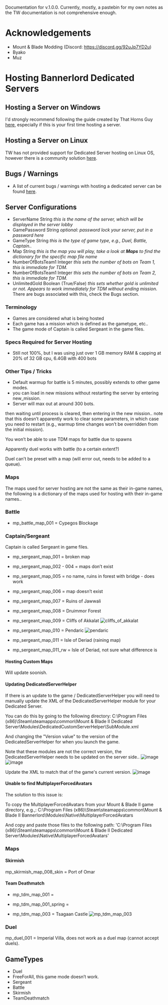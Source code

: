 Documentation for v.1.0.0. Currently, mostly, a pastebin for my own notes as the TW documentation is not comprehensive enough. 

# Acknowledgements 
- Mount & Blade Modding (Discord: https://discord.gg/92uJp7YD2u) 
- Byako 
- Muz 

# Hosting Bannerlord Dedicated Servers

## Hosting a Server on Windows 
I'd strongly recommend following the guide created by That Horns Guy [here](https://youtu.be/9Hvuz12Bfzg), especially if this is your first time hosting a server. 

## Hosting a Server on Linux 
TW has not provided support for Dedicated Server hosting on Linux OS, however there is a community solution [here](https://forums.taleworlds.com/index.php?threads/guide-dedicated-server-on-linux.454799/).

## Bugs / Warnings
- A list of current bugs / warnings with hosting a dedicated server can be found [here](https://forums.taleworlds.com/index.php?threads/hosting-a-dedicated-server-back-end-problems.454786).

## Server Configurations
-   ServerName String *this is the name of the server, which will be
    displayed in the server lobby*
-   GamePassword String *optional: password lock your server, put in a
    password here*
-   GameType String *this is the type of game type, e.g., Duel, Battle,
    Captain..*
-   Map String *this is the map you will play, take a look at*
    ***Maps*** *to find the dictionary for the specific map file name*
-   NumberOfBotsTeam1 Integer *this sets the number of bots on Team 1,
    this is immediate for TDM.*
-   NumberOfBotsTeam1 Integer *this sets the number of bots on Team 2,
    this is immediate for TDM.*
-   UnlimitedGold Boolean (True/False) *this sets whether gold is
    unlimited or not. Appears to work immediately for TDM without ending
    mission.* There are bugs associated with this, check the Bugs
    section.




### Terminology

-   Games are considered what is being hosted
-   Each game has a mission which is defined as the gametype, etc..
-   The game mode of Captain is called Sergeant in the game files.

### Specs Required for Server Hosting

-   Still not 100%, but I was using just over 1 GB memory RAM & capping
    at 20% of 32 GB cpu, 6.4GB with 400 bots

### Other Tips / Tricks

-   Default warmup for battle is 5 minutes, possibly extends to other
    game modes.
-   you can load in new missions without restarting the server by
    entering new\_mission.
-   Server will max out at around 300 bots.

then waiting until process is cleared, then entering in the new
mission.. note that this doesn’t apparently work to clear some
parameters, in which case you need to restart (e.g., warmup time changes
won’t be overridden from the initial mission).

You won’t be able to use TDM maps for battle due to spawns

Apparently duel works with battle (to a certain extent?)

Duel can’t be preset with a map (will error out, needs to be added to a
queue).



### Maps

The maps used for server hosting are not the same as their in-game
names, the following is a dictionary of the maps used for hosting with
their in-game names..

### Battle

-   mp\_battle\_map\_001 = Cypegos Blockage

### Captain/Sergeant

Captain is called Sergeant in game files.

-   mp\_sergeant\_map\_001 = broken map

-   mp\_sergeant\_map\_002 - 004 = maps don’t exist

-   mp\_sergeant\_map\_005 = no name, ruins in forest with bridge - does
    work

-   mp\_sergeant\_map\_006 = map doesn’t exist

-   mp\_sergeant\_map\_007 = Ruins of Jawwali

-   mp\_sergeant\_map\_008 = Druimmor Forest

-   mp\_sergeant\_map\_009 = Cliffs of Akkalat
    ![cliffs_of_akkalat](https://user-images.githubusercontent.com/116319794/198414621-2d2a2208-b213-4f74-ae20-c639ffae4e8a.jpg)

-   mp\_sergeant\_map\_010 = Pendaric
    ![pendaric](https://user-images.githubusercontent.com/116319794/198414680-82d48633-0387-4300-b390-964940174c46.jpg)

-   mp\_sergeant\_map\_011 = Isle of Deriad (raining map)

-   mp\_sergeant\_map\_011\_rw = Isle of Deriad, not sure what
    difference is

#### Hosting Custom Maps 
Will update soonish. 

#### Updating DedicatedServerHelper 
If there is an update to the game / DedicatedServerHelper you will need to manually update the XML of the DedicatedServerHelper module for your Dedicated Server. 

You can do this by going to the following directory: 
C:\Program Files (x86)\Steam\steamapps\common\Mount & Blade II Dedicated Server\Modules\DedicatedCustomServerHelper\SubModule.xml 

And changing the "Version value" to the version of the DedicatedServerHelper for when you launch the game. 

Note that these modules are not the correct version, the DedicatedServerHelper needs to be updated on the server side.. 
![image](https://user-images.githubusercontent.com/116319794/198408147-d9016975-061f-4e49-aabb-21010e945233.png) 
![image](https://user-images.githubusercontent.com/116319794/198408231-63339ef8-adc7-40be-a12c-ee6754e9c769.png)

Update the XML to match that of the game's current version. 
![image](https://user-images.githubusercontent.com/116319794/198408245-3bafc121-c61d-4d64-99b2-4ec238ecab6d.png)

#### Unable to find MultiplayerForcedAvatars
The solution to this issue is:

To copy the MultiplayerForcedAvatars from your Mount & Blade II game directory, e.g.,:
C:\Program Files (x86)\Steam\steamapps\common\Mount & Blade II Bannerlord\Modules\Native\MultiplayerForcedAvatars

And copy and paste those files to the following path:
'C:\Program Files (x86)\Steam\steamapps\common\Mount & Blade II Dedicated Server\Modules\Native\MultiplayerForcedAvatars'


### Maps 
#### Skirmish

mp\_skirmish\_map\_008\_skin = Port of Omar

#### Team Deathmatch

- mp\_tdm\_map\_001 = 

- mp\_tdm\_map\_001\_spring = 

- mp\_tdm\_map\_003 =
Tsagaan Castle
![mp_tdm_map_003](https://user-images.githubusercontent.com/116319794/198414710-0e7165cd-8634-4c0c-ab86-a0e3a73fdec6.jpg)

### Duel

mp\_duel\_001 = Imperial Villa, does not work as a duel map (cannot
accept duels).

## GameTypes
-   Duel
-   FreeForAll, this game mode doesn’t work.
-   Sergeant
-   Battle 
-   Skirmish 
-   TeamDeathmatch
